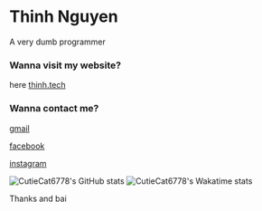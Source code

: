 # Thinh Nguyen

A very dumb programmer

### Wanna visit my website?

here [thinh.tech](https://thinh.tech)

### Wanna contact me?

[gmail](mailto:thinhnguyenhuuhung@gmail.com)

[facebook](https://facebook.com/txzje)

[instagram](https://instagram.com/txzje)

![CutieCat6778's GitHub stats](https://github-readme-stats.vercel.app/api/top-langs/?username=CutieCat6778&show_icons=true&theme=transparent)
![CutieCat6778's Wakatime stats](https://github-readme-stats.vercel.app/api/wakatime/?username=CutieCat6778&show_icons=true&theme=transparent)

Thanks and bai
